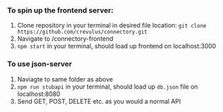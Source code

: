 ### To spin up the frontend server:

1. Clone repository in your terminal in desired file location: `git clone https://github.com/crevulus/connectory.git`
2. Navigate to /connectory-frontend
3. `npm start` in your terminal, should load up frontend on localhost:3000

### To use json-server

1. Naviagte to same folder as above
2. `npm run stubapi` in your terminal, should load up `db.json` file on localhost:8080
3. Send GET, POST, DELETE etc. as you would a normal API
